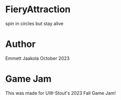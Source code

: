 # FieryAttraction
 spin in circles but stay alive
# Author
 Emmett Jaakola
 October 2023
# Game Jam
 This was made for UW-Stout's 2023 Fall Game Jam!
